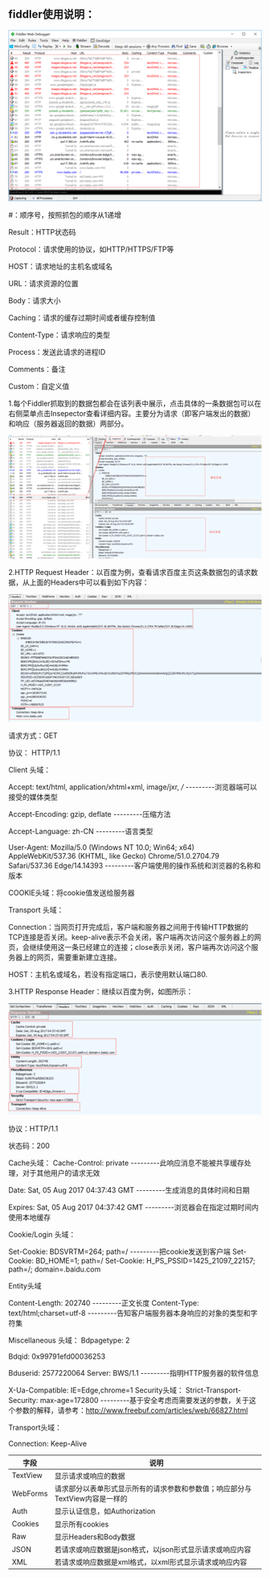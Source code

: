 ## fiddler使用说明：



<img src="../../img/a1.png"></img>

\#：顺序号，按照抓包的顺序从1递增

Result：HTTP状态码　　　　　　

Protocol：请求使用的协议，如HTTP/HTTPS/FTP等

HOST：请求地址的主机名或域名

URL：请求资源的位置

Body：请求大小

Caching：请求的缓存过期时间或者缓存控制值

Content-Type：请求响应的类型

Process：发送此请求的进程ID

Comments：备注 

Custom：自定义值



1.每个Fiddler抓取到的数据包都会在该列表中展示，点击具体的一条数据包可以在右侧菜单点击Insepector查看详细内容。主要分为请求（即客户端发出的数据）和响应（服务器返回的数据）两部分。

<img src="../../img/a2.png"></img>



2.HTTP Request Header：以百度为例，查看请求百度主页这条数据包的请求数据，从上面的Headers中可以看到如下内容：

<img src="../../img/3.png"></img>

请求方式：GET

协议： HTTP/1.1

Client 头域：

Accept: text/html, application/xhtml+xml, image/jxr, */*               ---------浏览器端可以接受的媒体类型

Accept-Encoding: gzip, deflate                                 ---------压缩方法

Accept-Language: zh-CN                                     ---------语言类型

User-Agent: Mozilla/5.0 (Windows NT 10.0; Win64; x64) AppleWebKit/537.36 (KHTML, like Gecko) Chrome/51.0.2704.79 Safari/537.36 Edge/14.14393               ---------客户端使用的操作系统和浏览器的名称和版本

COOKIE头域：将cookie值发送给服务器

Transport 头域：

Connection：当网页打开完成后，客户端和服务器之间用于传输HTTP数据的TCP连接是否关闭。keep-alive表示不会关闭，客户端再次访问这个服务器上的网页，会继续使用这一条已经建立的连接；close表示关闭，客户端再次访问这个服务器上的网页，需要重新建立连接。

HOST：主机名或域名，若没有指定端口，表示使用默认端口80.





3.HTTP Response Header：继续以百度为例，如图所示：

<img src="../../img/4.png"></img>

协议：HTTP/1.1

状态码：200

Cache头域：
Cache-Control: private                        ---------此响应消息不能被共享缓存处理，对于其他用户的请求无效

Date: Sat, 05 Aug 2017 04:37:43 GMT           ---------生成消息的具体时间和日期

Expires: Sat, 05 Aug 2017 04:37:42 GMT         ---------浏览器会在指定过期时间内使用本地缓存

Cookie/Login 头域：

Set-Cookie: BDSVRTM=264; path=/              ---------把cookie发送到客户端
Set-Cookie: BD_HOME=1; path=/
Set-Cookie: H_PS_PSSID=1425_21097_22157; path=/; domain=.baidu.com

Entity头域

Content-Length: 202740                       ---------正文长度
Content-Type: text/html;charset=utf-8             ---------告知客户端服务器本身响应的对象的类型和字符集

Miscellaneous 头域：
Bdpagetype: 2

Bdqid: 0x99791efd00036253

Bduserid: 2577220064
Server: BWS/1.1                             ---------指明HTTP服务器的软件信息

X-Ua-Compatible: IE=Edge,chrome=1
Security头域：
Strict-Transport-Security: max-age=172800        ---------基于安全考虑而需要发送的参数，关于这个参数的解释，请参考：http://www.freebuf.com/articles/web/66827.html

Transport头域：

Connection: Keep-Alive



| 字段     | 说明                                                         |
| -------- | ------------------------------------------------------------ |
| TextView | 显示请求或响应的数据                                         |
| WebForms | 请求部分以表单形式显示所有的请求参数和参数值；响应部分与TextView内容是一样的 |
| Auth     | 显示认证信息，如Authorization                                |
| Cookies  | 显示所有cookies                                              |
| Raw      | 显示Headers和Body数据                                        |
| JSON     | 若请求或响应数据是json格式，以json形式显示请求或响应内容     |
| XML      | 若请求或响应数据是xml格式，以xml形式显示请求或响应内容       |


